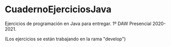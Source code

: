 # CuadernoEjerciciosJava
Ejercicios de programación en Java para entregar. 1º DAW Presencial 2020-2021.

(Los ejercicios se están trabajando en la rama "develop")
